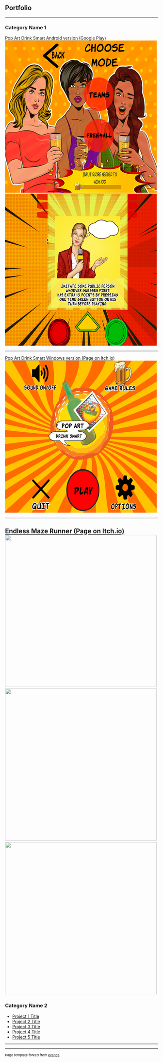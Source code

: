 ## Portfolio

---

### Category Name 1 

[Pop Art Drink Smart Android version (Google Play)](https://play.google.com/store/apps/details?id=com.PISMOInkubator.PopArtDrinkSmart&hl=hr&gl=US)
<br>
<img src="images/Profile Image.jpg" width = "500px" height = "500px"/>
<br>
<img src="images/Profile Image2.jpg" width = "500px" height = "500px"/>

---
[Pop Art Drink Smart Windows version (Page on Itch.io)](https://idejo.itch.io/pop-art-drink-smart)
<br>
<img src="images/Profile Image3.jpg" width = "500px" height = "500px"/>

---
[Endless Maze Runner (Page on Itch.io)](https://klaudija34.itch.io/endless-maze-runner)
<br>
<img src="8n7naC.jpg" width = "500px" height = "500px"/>
<br>
<img src="NKt7ll.jpg" width = "500px" height = "500px"/>
<br>
<img src="Nb9U2B.jpg" width = "500px" height = "500px"/>
---

### Category Name 2

- [Project 1 Title](http://example.com/)
- [Project 2 Title](http://example.com/)
- [Project 3 Title](http://example.com/)
- [Project 4 Title](http://example.com/)
- [Project 5 Title](http://example.com/)

---




---
<p style="font-size:11px">Page template forked from <a href="https://github.com/evanca/quick-portfolio">evanca</a></p>
<!-- Remove above link if you don't want to attibute -->

